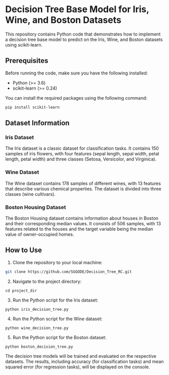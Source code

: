 # Decision Tree Base Model for Iris, Wine, and Boston Datasets

This repository contains Python code that demonstrates how to implement a decision tree base model to predict on the Iris, Wine, and Boston datasets using scikit-learn.

## Prerequisites

Before running the code, make sure you have the following installed:

- Python (>= 3.6)
- scikit-learn (>= 0.24)

You can install the required packages using the following command:

```bash
pip install scikit-learn
```

## Dataset Information

### Iris Dataset

The Iris dataset is a classic dataset for classification tasks. It contains 150 samples of iris flowers, with four features (sepal length, sepal width, petal length, petal width) and three classes (Setosa, Versicolor, and Virginica).

### Wine Dataset

The Wine dataset contains 178 samples of different wines, with 13 features that describe various chemical properties. The dataset is divided into three classes (wine cultivars).

### Boston Housing Dataset

The Boston Housing dataset contains information about houses in Boston and their corresponding median values. It consists of 506 samples, with 13 features related to the houses and the target variable being the median value of owner-occupied homes.

## How to Use

1. Clone the repository to your local machine:

```bash
git clone https://github.com/SGGODE/Decision_Tree_RC.git
```
2. Navigate to the project directory:
```
cd project_dir
```
3. Run the Python script for the Iris dataset:
```
python iris_decision_tree.py
```
4. Run the Python script for the Wine dataset:
```
python wine_decision_tree.py
```
5. Run the Python script for the Boston dataset:
```
python boston_decision_tree.py
```
The decision tree models will be trained and evaluated on the respective datasets. The results, including accuracy (for classification tasks) and mean squared error (for regression tasks), will be displayed on the console.
